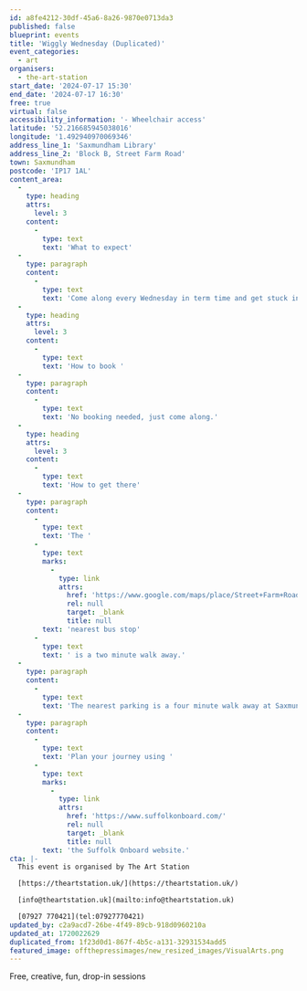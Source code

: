 ```yaml
---
id: a8fe4212-30df-45a6-8a26-9870e0713da3
published: false
blueprint: events
title: 'Wiggly Wednesday (Duplicated)'
event_categories:
  - art
organisers:
  - the-art-station
start_date: '2024-07-17 15:30'
end_date: '2024-07-17 16:30'
free: true
virtual: false
accessibility_information: '- Wheelchair access'
latitude: '52.216685945038016'
longitude: '1.492940970069346'
address_line_1: 'Saxmundham Library'
address_line_2: 'Block B, Street Farm Road'
town: Saxmundham
postcode: 'IP17 1AL'
content_area:
  -
    type: heading
    attrs:
      level: 3
    content:
      -
        type: text
        text: 'What to expect'
  -
    type: paragraph
    content:
      -
        type: text
        text: 'Come along every Wednesday in term time and get stuck into some arts and crafts.'
  -
    type: heading
    attrs:
      level: 3
    content:
      -
        type: text
        text: 'How to book '
  -
    type: paragraph
    content:
      -
        type: text
        text: 'No booking needed, just come along.'
  -
    type: heading
    attrs:
      level: 3
    content:
      -
        type: text
        text: 'How to get there'
  -
    type: paragraph
    content:
      -
        type: text
        text: 'The '
      -
        type: text
        marks:
          -
            type: link
            attrs:
              href: 'https://www.google.com/maps/place/Street+Farm+Road/@52.2163792,1.4897076,17z/data=!4m23!1m16!4m15!1m6!1m2!1s0x47d988e7a78c0043:0x2b241da72445eea2!2sStreet+Farm+Road,+Saxmundham+IP17+1AP!2m2!1d1.491816!2d52.216324!1m6!1m2!1s0x47d988e6f109bd2b:0xfe7c112a40aa95f7!2sSaxmundham+Library,+Block+B,+Street+Farm+Rd,+Saxmundham+IP17+1AL!2m2!1d1.4928766!2d52.2165315!3e2!3m5!1s0x47d988e7a78c0043:0x2b241da72445eea2!8m2!3d52.216324!4d1.491816!16s%2Fg%2F1q67rylft?entry=ttu'
              rel: null
              target: _blank
              title: null
        text: 'nearest bus stop'
      -
        type: text
        text: ' is a two minute walk away.'
  -
    type: paragraph
    content:
      -
        type: text
        text: 'The nearest parking is a four minute walk away at Saxmundham Market Place car park.'
  -
    type: paragraph
    content:
      -
        type: text
        text: 'Plan your journey using '
      -
        type: text
        marks:
          -
            type: link
            attrs:
              href: 'https://www.suffolkonboard.com/'
              rel: null
              target: _blank
              title: null
        text: 'the Suffolk Onboard website.'
cta: |-
  This event is organised by The Art Station

  [https://theartstation.uk/](https://theartstation.uk/)

  [info@theartstation.uk](mailto:info@theartstation.uk)

  [07927 770421](tel:07927770421)
updated_by: c2a9acd7-26be-4f49-89cb-918d0960210a
updated_at: 1720022629
duplicated_from: 1f23d0d1-867f-4b5c-a131-32931534add5
featured_image: offthepressimages/new_resized_images/VisualArts.png
---
```

Free, creative, fun, drop-in sessions